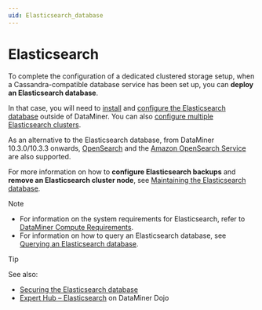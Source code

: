 ```yaml
---
uid: Elasticsearch_database
---
```


# Elasticsearch

To complete the configuration of a dedicated clustered storage setup, when a Cassandra-compatible database service has been set up, you can **deploy an Elasticsearch database**.

In that case, you will need to [install](xref:Installing_Elasticsearch_on_separate_Linux_machine) and [configure the Elasticsearch database](xref:Configuring_Elasticsearch_Database) outside of DataMiner. You can also [configure multiple Elasticsearch clusters](xref:Configuring_multiple_Elasticsearch_clusters).

As an alternative to the Elasticsearch database, from DataMiner 10.3.0/10.3.3 onwards, [OpenSearch](xref:OpenSearch_database) and the [Amazon OpenSearch Service](xref:Amazon_OpenSearch_Service) are also supported.

For more information on how to **configure Elasticsearch backups** and **remove an Elasticsearch cluster node**, see [Maintaining the Elasticsearch database](xref:Configuring_Elasticsearch_backups).

> [!NOTE]
>
> - For information on the system requirements for Elasticsearch, refer to [DataMiner Compute Requirements](xref:DataMiner_Compute_Requirements).
> - For information on how to query an Elasticsearch database, see [Querying an Elasticsearch database](xref:Querying_an_Elasticsearch_database).

> [!TIP]
> See also:
>
> - [Securing the Elasticsearch database](xref:Security_Elasticsearch)
> - [Expert Hub – Elasticsearch](https://community.dataminer.services/expert-hub-elastic/) on DataMiner Dojo
